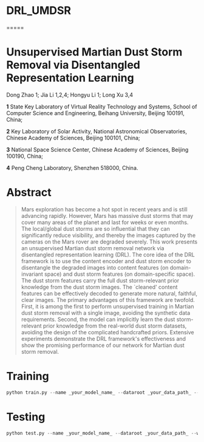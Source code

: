 # DRL_UMDSR
=====
# Unsupervised Martian Dust Storm Removal via Disentangled Representation Learning

Dong Zhao 1; Jia Li 1,2,4; Hongyu Li 1; Long Xu 3,4

__1__ State Key Laboratory of Virtual Reality Technology and Systems, School of Computer Science and Engineering, Beihang University, Beijing 100191, China; 

__2__ Key Laboratory of Solar Activity, National Astronomical Observatories, Chinese Academy of Sciences, Beijing 100101, China;

__3__ National Space Science Center, Chinese Academy of Sciences, Beijing 100190, China;

__4__ Peng Cheng Laboratory, Shenzhen 518000, China.


# Abstract 

>Mars exploration has become a hot spot in recent years and is still advancing rapidly. However, Mars has massive dust storms that may cover many areas of the planet and last for weeks or even months. The local/global dust storms are so influential that they can significantly reduce visibility, and thereby the images captured by the cameras on the Mars rover are degraded severely. This work presents an unsupervised Martian dust storm removal network via disentangled representation learning (DRL). The core idea of the DRL framework is to use the content encoder and dust storm encoder to disentangle the degraded images into content features (on domain-invariant space) and dust storm features (on domain-specific space). The dust storm features carry the full dust storm-relevant prior knowledge from the dust storm images. The `cleaned' content features can be effectively decoded to generate more natural, faithful, clear images. The primary advantages of this framework are twofold. First, it is among the first to perform unsupervised training in Martian dust storm removal with a single image, avoiding the synthetic data requirements. Second, the model can implicitly learn the dust storm-relevant prior knowledge from the real-world dust storm datasets, avoiding the design of the complicated handcrafted priors. Extensive experiments demonstrate the DRL framework's effectiveness and show the promising performance of our network for Martian dust storm removal.


# Training

```python
python train.py --name _your_model_name_ --dataroot _your_data_path_ --which_model_netG dr_ca --dh_real --allmodel --batchSize 8 --ngf 32 --norm sswitch --gpu_ids 0,1
```

# Testing

```python
python test.py --name _your_model_name_ --dataroot _your_data_path_ --which_model_netG dr_ca --dh_real --allmodel --batchSize 1 --ngf 32 --norm sswitch --sb --how_many 1000
```
